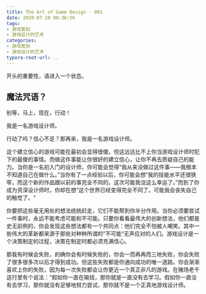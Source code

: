 ```yaml
---
title: The Art of Game Design - 001
date: 2020-07-20 00:36:56
tags: 
- 游戏策划
- 游戏设计的艺术
categories: 
- 游戏策划
- 游戏设计的艺术
typora-root-url: ..
---
```


开头的重要性，请进入一个状态。

## 魔法咒语？

别等，马上，现在，行动！

我是一名游戏设计师。

行动了吗？信心不足？那再来，我是一名游戏设计师。

这个建立信心的游戏可能在最初会显得很傻。但这远远比不上你当游戏设计师时犯下的最傻的事情。而做这件事能让你很好的建立信心，让你不再去质疑自己的能力。当你是一名初入门的设计师，你可能会觉得“我从来没做过这件事——我根本不知道自己在做什么。”当你有了一点经验以后，你可能会想“我的技能水平还很狭窄，而这个新的作品跟以前的事完全不同的。这次可能我没这么幸运了。”而到了你成为资深设计师时，你却在想“这个世界已经变得完全不同了。可能我会丧失自己的触觉了。“

你要把这些毫无用处的想法统统赶走，它们不能帮到你半分作用。当你必须要尝试一件事时，永远不能考虑可能和不可能。只要你看看最伟大的创新想法，他们都是史无前例的，你会发现这些想法都有一个共同点：他们完全不怕被人嘲笑。其中一些伟大的革新都来源于那些对种种所谓的”不可能“无声应对的人们。游戏设计是一个决策制定的过程，决策在制定时都必须充满信心。

那我有时候会失败，的确你会有时候失败的，你会一而再再而三地失败，你会失败了很多很多次以后才得到成功。但这些失败都是你通向成功的唯一道路。你会渐渐喜欢上你的失败，因为每一次失败都会让你更近一个真正非凡的游戏。在赌场老千这行里有个说法：”假如你一直在输钱，那你就是一直没有去学习。假如你一直没有去学习，那你就没有足够地努力尝试，那你就不是一个正真地游戏设计师。